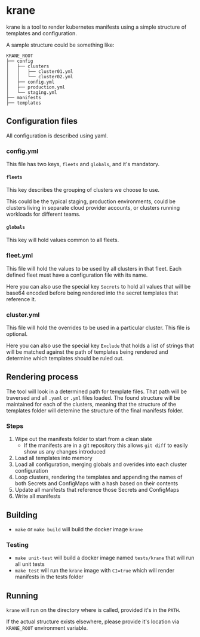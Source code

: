 # krane

krane is a tool to render kubernetes manifests using a simple structure of templates and configuration.

A sample structure could be something like:

```
KRANE_ROOT
├── config
│   ├── clusters
│   │   ├── cluster01.yml
│   │   └── cluster02.yml
│   ├── config.yml
│   ├── production.yml
│   └── staging.yml
├── manifests
├── templates
```

## Configuration files

All configuration is described using yaml.


### config.yml

This file has two keys, `fleets` and `globals`, and it's mandatory.

#### `fleets`

This key describes the grouping of clusters we choose to use. 

This could be the typical staging, production environments, could be clusters living in separate cloud provider accounts, or clusters running workloads for different teams.

#### `globals`

This key will hold values common to all fleets.

### fleet.yml

This file will hold the values to be used by all clusters in that fleet. Each defined fleet must have a configuration file with its name.

Here you can also use the special key `Secrets` to hold all values that will be base64 encoded before being rendered into the secret templates that reference it.

### cluster.yml

This file will hold the overrides to be used in a particular cluster. This file is optional.

Here you can also use the special key `Exclude` that holds a list of strings that will be matched against the path of templates being rendered and determine which templates should be ruled out.

## Rendering process

The tool will look in a determined path for template files. That path will be traversed and all `.yaml` or `.yml` files loaded.
The found structure will be maintained for each of the clusters, meaning that the structure of the templates folder will detemine the structure of the final manifests folder.

### Steps

1. Wipe out the manifests folder to start from a clean slate
   - If the manifests are in a git repository this allows `git diff` to easily show us any changes introduced
1. Load all templates into memory
1. Load all configuration, merging globals and overides into each cluster configuration
1. Loop clusters, rendering the templates and appending the names of both Secrets and ConfigMaps with a hash based on their contents
1. Update all manifests that reference those Secrets and ConfigMaps
1. Write all manifests

## Building

- `make` or `make build` will build the docker image `krane`

### Testing

- `make unit-test` will build a docker image named `tests/krane` that will run all unit tests
- `make test` will run the `krane` image with `CI=true` which will render manifests in the tests folder

## Running

`krane` will run on the directory where is called, provided it's in the `PATH`.

If the actual structure exists elsewhere, please provide it's location via `KRANE_ROOT` environment variable.
